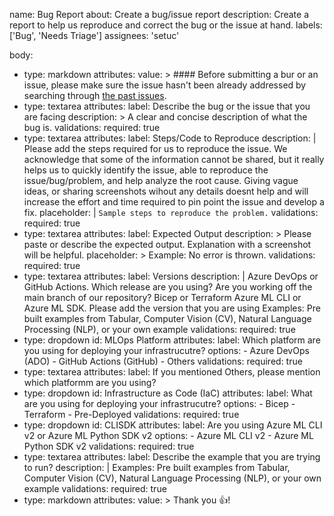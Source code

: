 name: Bug Report
about: Create a bug/issue report
description: Create a report to help us reproduce and correct the bug or the issue at hand.
labels: ['Bug', 'Needs Triage']
assignees: 'setuc'

body:
- type: markdown
  attributes:
    value: >
      #### Before submitting a bur or an issue, please make sure the issue hasn't been already
      addressed by searching through [the past issues](https://github.com/Azure/mlops-v2/issues).
- type: textarea
  attributes:
    label: Describe the bug or the issue that you are facing
    description: >
      A clear and concise description of what the bug is.
  validations:
    required: true
- type: textarea
  attributes:
    label: Steps/Code to Reproduce
    description: |
      Please add the steps required for us to reproduce the issue. We acknowledge that some of the information cannot be shared, but it really helps us to quickly
      identify the issue, able to reproduce the issue/bug/problem, and help analyze the root cause. Giving vague ideas, or sharing screenshots wihout any details doesnt help and will increase the effort and time required to pin point the issue and develop a fix.
    placeholder: |
      ```
      Sample steps to reproduce the problem.
      ```
  validations:
    required: true
- type: textarea
  attributes:
    label: Expected Output
    description: >
      Please paste or describe the expected output. Explanation with a screenshot will be helpful.
    placeholder: >
      Example: No error is thrown.
  validations:
    required: true
- type: textarea
  attributes:
    label: Versions
    description: |
      Azure DevOps or GitHub Actions. Which release are you using? Are you working off the main branch of our repository?
      Bicep or Terraform
      Azure ML CLI or Azure ML SDK. Please add the version that you are using
      Examples: Pre built examples from Tabular, Computer Vision (CV), Natural Language Processing (NLP), or your own example
  validations:
    required: true
- type: dropdown
  id: MLOps Platform
  attributes:
    label: Which platform are you using for deploying your infrastrucutre?
    options:
      - Azure DevOps (ADO)
      - GitHub Actions (GitHub)
      - Others
  validations:
    required: true
- type: textarea
  attributes:
    label: If you mentioned Others, please mention which platformm are you using?
- type: dropdown
  id: Infrastructure as Code (IaC)
  attributes:
    label: What are you using for deploying your infrastrucutre?
    options:
      - Bicep
      - Terraform
      - Pre-Deployed
  validations:
    required: true
- type: dropdown
  id: CLISDK
  attributes:
    label: Are you using Azure ML CLI v2 or Azure ML Python SDK v2
    options:
      - Azure ML CLI v2
      - Azure ML Python SDK v2
  validations:
    required: true
- type: textarea
  attributes:
    label: Describe the example that you are trying to run?
    description: |
      Examples: Pre built examples from Tabular, Computer Vision (CV), Natural Language Processing (NLP), or your own example
  validations:
    required: true
- type: markdown
  attributes:
    value: >
      Thank you 👍!
